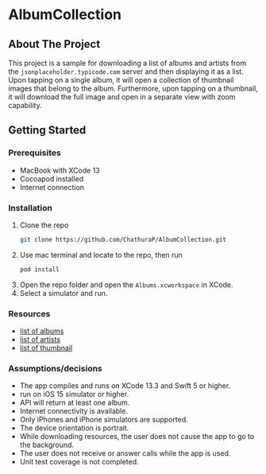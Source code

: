 # AlbumCollection

## About The Project
This project is a sample for downloading a list of albums and artists from the `jsonplaceholder.typicode.com` server and then displaying it as a list. Upon tapping on a single album, it will open a collection of thumbnail images that belong to the album. Furthermore, upon tapping on a thumbnail, it will download the full image and open in a separate view with zoom capability.

## Getting Started

### Prerequisites
* MacBook with XCode 13
* Cocoapod installed
* Internet connection

### Installation
1. Clone the repo
   ```sh
   git clone https://github.com/ChathuraP/AlbumCollection.git
   ```
2. Use mac terminal and locate to the repo, then run 
   ```sh
   pod install
   ```
3. Open the repo folder and open the `Albums.xcworkspace` in XCode.
4. Select a simulator and run.

### Resources
* [list of albums](https://jsonplaceholder.typicode.com/albums)
* [list of artists](https://jsonplaceholder.typicode.com/users)
* [list of thumbnail](https://jsonplaceholder.typicode.com/photos)

### Assumptions/decisions
* The app compiles and runs on XCode 13.3 and Swift 5 or higher.
* run on iOS 15 simulator or higher.
* API will return at least one album.
* Internet connectivity is available.
* Only iPhones and iPhone simulators are supported.
* The device orientation is portrait.
* While downloading resources, the user does not cause the app to go to the background.
* The user does not receive or answer calls while the app is used.
* Unit test coverage is not completed.


